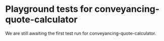 # Playground tests for conveyancing-quote-calculator
We are still awaiting the first test run for conveyancing-quote-calculator.
